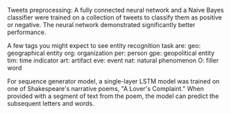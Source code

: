 Tweets preprocessing: A fully connected neural network and a Naive Bayes classifier were trained on a collection of tweets to classify them as positive or negative. The neural network demonstrated significantly better performance.

A few tags you might expect to see entity recognition task are: geo: geographical entity org: organization per: person gpe: geopolitical entity tim: time indicator art: artifact eve: event nat: natural phenomenon O: filler word

For sequence generator model, a single-layer LSTM model was trained on one of Shakespeare's narrative poems, "A Lover's Complaint." When provided with a segment of text from the poem, the model can predict the subsequent letters and words.
